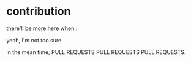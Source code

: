 contribution
============

there'll be more here when..

yeah, I'm not too sure.

in the mean time; PULL REQUESTS PULL REQUESTS PULL REQUESTS.

